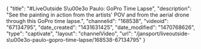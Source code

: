 {
    "title": "#LiveOutside S\u00e3o Paulo: GoPro Time Lapse",
    "description": "See the painting in action from the artists' POV and from the aerial drone through this GoPro time lapse.",
    "channelid": "168538",
    "videoid": "67134795",
    "date_created": "1431631425",
    "date_modified": "1470768626",
    "type": "captivate",
    "layout": "channelVideo",
    "url": "\/jansport\/liveoutside-s\u00e3o-paulo-gopro-time-lapse\/168538-67134795"
}